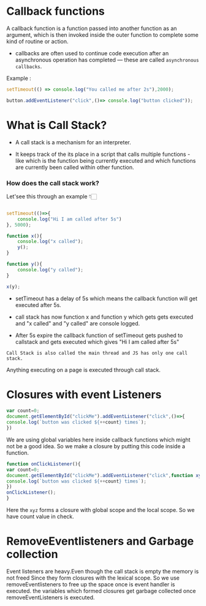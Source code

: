 
# Callback functions

A callback function is a function passed into another function as an argument, which is then invoked inside the outer function to complete some kind of routine or action.


- callbacks are often used to continue code execution after an asynchronous operation has completed — these are called ```asynchronous callbacks```.

Example : 


```javascript
setTimeout(() => console.log("You called me after 2s"),2000);
```


```javascript
button.addEventListener("click",()=> console.log("button clicked"));
```

# What is Call Stack?

- A call stack is a mechanism for an interpreter.

- It keeps track of the its place in a script that calls multiple functions - like which is the function being currently executed and which functions are currently been called within other function.

### How does the call stack work?

Let'see this through an example 👇🏻

```javascript

setTimeout(()=>{
    console.log("Hi I am called after 5s")
}, 5000);

function x(){
    console.log("x called");
    y();
}

function y(){
    console.log("y called");
}

x(y);

```

- setTimeout has a delay of 5s which means the callback function will get executed after 5s.

- call stack has now function x and function y which gets gets executed and "x called" and "y called" are console logged.

- After 5s expire the callback function of setTimeout gets pushed to callstack and gets executed which gives "Hi I am called after 5s"

```Call Stack is also called the main thread and JS has only one call stack.```

Anything executing on a page is executed through call stack.

# Closures with event Listeners


```javascript
var count=0;
document.getElementById("clickMe").addEventListener("click",()=>{
console.log(`button was clicked ${++count} times`);
})
```
We are using global variables here inside callback functions which might not be a good idea. So we make a closure by putting this code inside a function.

```javascript
function onClickListener(){
var count=0;
document.getElementById("clickMe").addEventListener("click",function xyz(){
console.log(`button was clicked ${++count} times`);
})
onClickListener();
}

```

Here the ```xyz``` forms a closure with global scope and the local scope. So we have count value in check.

# RemoveEventlisteners and Garbage collection

Event listeners are heavy.Even though  the call stack is empty the memory is not freed Since they form closures with the lexical scope.
So we use removeEventlisteners to free up the space once is event handler is executed.
the variables which formed closures get garbage collected once removeEventListeners is executed. 


